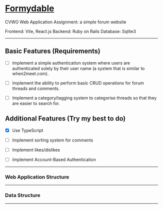 # [Formydable](https://formydable.netlify.app)

CVWO Web Application Assignment: a simple forum website

Frontend: Vite, React.js
Backend: Ruby on Rails
Database: Sqlite3

---

## Basic Features (Requirements)

- [ ] Implement a simple authentication system where users are authenticated solely by their user name (a system that is similar to when2meet.com).

- [ ] Implement the ability to perform basic CRUD operations for forum threads and comments.

- [ ] Implement a category/tagging system to categorise threads so that they are easier to search for.

## Additional Features (Try my best to do)

- [x] Use TypeScript

- [ ] Implement sorting system for comments

- [ ] Implement likes/dislikes

- [ ] Implement Account-Based Authentication

---

### Web Application Structure

---

### Data Structure

---
